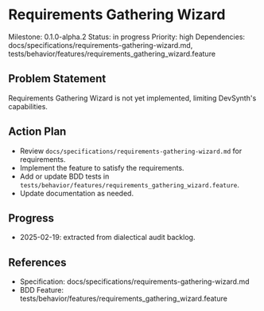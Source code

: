 # Requirements Gathering Wizard
Milestone: 0.1.0-alpha.2
Status: in progress
Priority: high
Dependencies: docs/specifications/requirements-gathering-wizard.md, tests/behavior/features/requirements_gathering_wizard.feature

## Problem Statement
Requirements Gathering Wizard is not yet implemented, limiting DevSynth's capabilities.


## Action Plan
- Review `docs/specifications/requirements-gathering-wizard.md` for requirements.
- Implement the feature to satisfy the requirements.
- Add or update BDD tests in `tests/behavior/features/requirements_gathering_wizard.feature`.
- Update documentation as needed.

## Progress
- 2025-02-19: extracted from dialectical audit backlog.

## References
- Specification: docs/specifications/requirements-gathering-wizard.md
- BDD Feature: tests/behavior/features/requirements_gathering_wizard.feature
